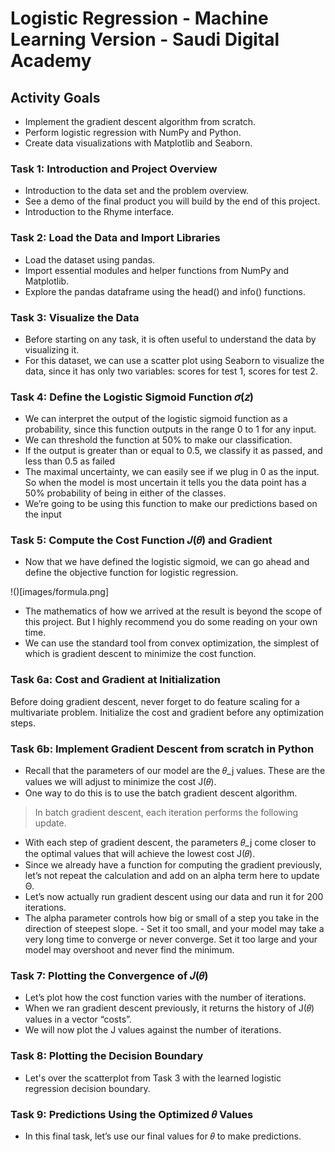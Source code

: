 # Logistic Regression - Machine Learning Version - Saudi Digital Academy

## Activity Goals

- Implement the gradient descent algorithm from scratch.
- Perform logistic regression with NumPy and Python.
- Create data visualizations with Matplotlib and Seaborn.

### Task 1: Introduction and Project Overview

- Introduction to the data set and the problem overview.
- See a demo of the final product you will build by the end of this project.
- Introduction to the Rhyme interface.

### Task 2: Load the Data and Import Libraries

- Load the dataset using pandas.
- Import essential modules and helper functions from NumPy and Matplotlib.
- Explore the pandas dataframe using the head() and info() functions.

### Task 3: Visualize the Data

- Before starting on any task, it is often useful to understand the data by visualizing it. 
- For this dataset, we can use a scatter plot using Seaborn to visualize the data, since it has only two variables: scores for test 1, scores for test 2.

### Task 4: Define the Logistic Sigmoid Function 𝜎(𝑧)

- We can interpret the output of the logistic sigmoid function as a probability, since this function outputs in the range 0 to 1 for any input.
- We can threshold the function at 50% to make our classification.
- If the output is greater than or equal to 0.5, we classify it as passed, and less than 0.5 as failed
- The maximal uncertainty, we can easily see if we plug in 0 as the input. So when the model is most uncertain it tells you the data point has a 50% probability of being in either of the classes.
- We’re going to be using this function to make our predictions based on the input

### Task 5: Compute the Cost Function 𝐽(𝜃) and Gradient

- Now that we have defined the logistic sigmoid, we can go ahead and define the objective function for logistic regression.

!()[images/formula.png]

- The mathematics of how we arrived at the result is beyond the scope of this project. But I highly recommend you do some reading on your own time.
- We can use the standard tool from convex optimization, the simplest of which is gradient descent to minimize the cost function.
  
### Task 6a: Cost and Gradient at Initialization

Before doing gradient descent, never forget to do feature scaling for a multivariate problem.
Initialize the cost and gradient before any optimization steps.

### Task 6b: Implement Gradient Descent from scratch in Python

- Recall that the parameters of our model are the 𝜃_j values. These are the values we will adjust to minimize the cost J(𝜃).
- One way to do this is to use the batch gradient descent algorithm.
  
> In batch gradient descent, each iteration performs the following update.

- With each step of gradient descent, the parameters 𝜃_j come closer to the optimal values that will achieve the lowest cost J(𝜃).
- Since we already have a function for computing the gradient previously, let’s not repeat the calculation and add on an alpha term here to update Θ.
- Let’s now actually run gradient descent using our data and run it for 200 iterations.
- The alpha parameter  controls how big or small of a step you take in the direction of steepest slope. - Set it too small, and your model may take a very long time to converge or never converge. Set it too large and your model may overshoot and never find the minimum.

### Task 7: Plotting the Convergence of 𝐽(𝜃)

- Let’s plot how the cost function varies with the number of iterations.
- When we ran gradient descent previously, it returns the history of J(𝜃) values in a vector “costs”.
- We will now plot the J values against the number of iterations.

### Task 8: Plotting the Decision Boundary

- Let's over the scatterplot from Task 3 with the learned logistic regression decision boundary.

### Task 9: Predictions Using the Optimized 𝜃 Values

- In this final task, let’s use our final values for 𝜃 to make predictions.

